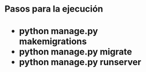 <h1>Pasos para la ejecución<h1>
<ul>
  <li>python manage.py makemigrations</li>
  <li>python manage.py migrate</li>
  <li>python manage.py runserver</li>
</ul>
